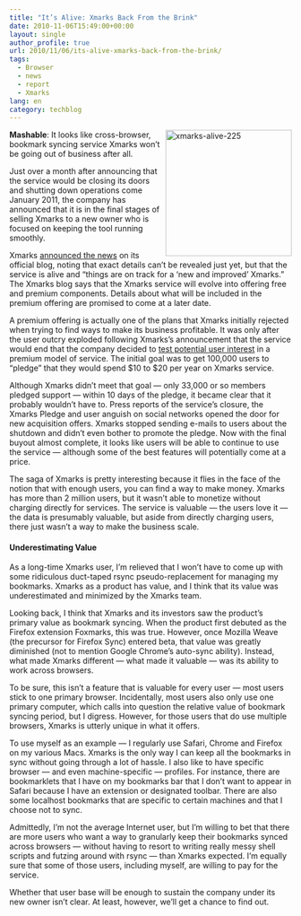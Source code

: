 ```yaml
---
title: "It’s Alive: Xmarks Back From the Brink"
date: 2010-11-06T15:49:00+00:00
layout: single
author_profile: true
url: 2010/11/06/its-alive-xmarks-back-from-the-brink/
tags:
  - Browser
  - news
  - report
  - Xmarks
lang: en
category: techblog
---
```

[<img title="xmarks-alive-225" border="0" alt="xmarks-alive-225" align="right" src="http://lh6.ggpht.com/_vaUVXcmC3OI/TNVx_kbyrKI/AAAAAAAADFE/AICyULt0XJg/xmarks-alive-225_thumb%5B1%5D.jpg?imgmax=800" width="225" height="225" />](http://lh3.ggpht.com/_vaUVXcmC3OI/TNVx7kXn29I/AAAAAAAADE8/Q-R2EygAgXk/s1600-h/xmarks-alive-225%5B3%5D.jpg)**Mashable**: It looks like cross-browser, bookmark syncing service Xmarks won’t be going out of business after all. 

Just over a month after announcing that the service would be closing its doors and shutting down operations come January 2011, the company has announced that it is in the final stages of selling Xmarks to a new owner who is focused on keeping the tool running smoothly.

Xmarks [announced the news](http://blog.xmarks.com/?p=2007X) on its official blog, noting that exact details can’t be revealed just yet, but that the service is alive and “things are on track for a ‘new and improved’ Xmarks.”  
The Xmarks blog says that the Xmarks service will evolve into offering free and premium components. Details about what will be included in the premium offering are promised to come at a later date.

A premium offering is actually one of the plans that Xmarks initially rejected when trying to find ways to make its business profitable. It was only after the user outcry exploded following Xmarks’s announcement that the service would end that the company decided to [test potential user interest](http://blog.xmarks.com/?p=2007X) in a premium model of service. The initial goal was to get 100,000 users to “pledge” that they would spend $10 to $20 per year on Xmarks service.

Although Xmarks didn’t meet that goal — only 33,000 or so members pledged support — within 10 days of the pledge, it became clear that it probably wouldn’t have to. Press reports of the service’s closure, the Xmarks Pledge and user anguish on social networks opened the door for new acquisition offers. Xmarks stopped sending e-mails to users about the shutdown and didn’t even bother to promote the pledge. Now with the final buyout almost complete, it looks like users will be able to continue to use the service — although some of the best features will potentially come at a price.

The saga of Xmarks is pretty interesting because it flies in the face of the notion that with enough users, you can find a way to make money. Xmarks has more than 2 million users, but it wasn’t able to monetize without charging directly for services. The service is valuable — the users love it — the data is presumably valuable, but aside from directly charging users, there just wasn’t a way to make the business scale.

#### Underestimating Value

As a long-time Xmarks user, I’m relieved that I won’t have to come up with some ridiculous duct-taped rsync pseudo-replacement for managing my bookmarks. Xmarks as a product has value, and I think that its value was underestimated and minimized by the Xmarks team.

Looking back, I think that Xmarks and its investors saw the product’s primary value as bookmark syncing. When the product first debuted as the Firefox extension Foxmarks, this was true. However, once Mozilla Weave (the precursor for Firefox Sync) entered beta, that value was greatly diminished (not to mention Google Chrome’s auto-sync ability). Instead, what made Xmarks different — what made it valuable — was its ability to work across browsers.

To be sure, this isn’t a feature that is valuable for every user — most users stick to one primary browser. Incidentally, most users also only use one primary computer, which calls into question the relative value of bookmark syncing period, but I digress. However, for those users that do use multiple browsers, Xmarks is utterly unique in what it offers.

To use myself as an example — I regularly use Safari, Chrome and Firefox on my various Macs. Xmarks is the only way I can keep all the bookmarks in sync without going through a lot of hassle. I also like to have specific browser — and even machine-specific — profiles. For instance, there are bookmarklets that I have on my bookmarks bar that I don’t want to appear in Safari because I have an extension or designated toolbar. There are also some localhost bookmarks that are specific to certain machines and that I choose not to sync.

Admittedly, I’m not the average Internet user, but I’m willing to bet that there are more users who want a way to granularly keep their bookmarks synced across browsers — without having to resort to writing really messy shell scripts and futzing around with rsync — than Xmarks expected. I’m equally sure that some of those users, including myself, are willing to pay for the service.

Whether that user base will be enough to sustain the company under its new owner isn’t clear. At least, however, we’ll get a chance to find out.